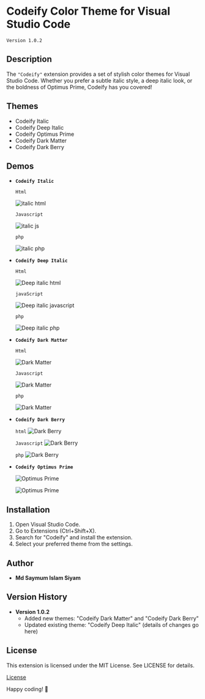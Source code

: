 # Codeify Color Theme for Visual Studio Code

`Version 1.0.2`

## Description

The `"Codeify"` extension provides a set of stylish color themes for Visual Studio Code. Whether you prefer a subtle italic style, a deep italic look, or the boldness of Optimus Prime, Codeify has you covered!

## Themes

- Codeify Italic
- Codeify Deep Italic
- Codeify Optimus Prime
- Codeify Dark Matter
- Codeify Dark Berry

## Demos

- **`Codeify Italic`**

  `Html`

  ![italic html](images/html.png)

  `Javascript`

  ![italic js](images/js.png)

  `php`

  ![italic php](images/php.png)

- **`Codeify Deep Italic`**

  `Html`

  ![Deep italic html](images/deep-italic-html.png)

  `javaScript`

  ![Deep italic javascript](images/deep-italic-js.png)

  `php`

  ![Deep italic php](images/deep-italic-php.png)

- **`Codeify Dark Matter`**

  `Html`

  ![Dark Matter](images/dark-matter-html.png)

  `Javascript`

  ![Dark Matter](images/dark-matter-js.png)

  `php`

  ![Dark Matter](images/dark-matter-php.png)

- **`Codeify Dark Berry`**

  `html`
  ![Dark Berry](images/dark-berry-html.png)

  `Javascript`
  ![Dark Berry](images/dark-berry-js.png)

  `php`
  ![Dark Berry](images/dark-berry-php.png)

- **`Codeify Optimus Prime`**

  ![Optimus Prime](images/op.png)

  ![Optimus Prime](images/optimas.png)

## Installation

1. Open Visual Studio Code.
2. Go to Extensions (Ctrl+Shift+X).
3. Search for "Codeify" and install the extension.
4. Select your preferred theme from the settings.

## Author

- **Md Saymum Islam Siyam**

## Version History

- **Version 1.0.2**
  - Added new themes: "Codeify Dark Matter" and "Codeify Dark Berry"
  - Updated existing theme: "Codeify Deep Italic" (details of changes go here)

## License

This extension is licensed under the MIT License. See LICENSE for details.

[License](LICENSE)

Happy coding! 🚀
